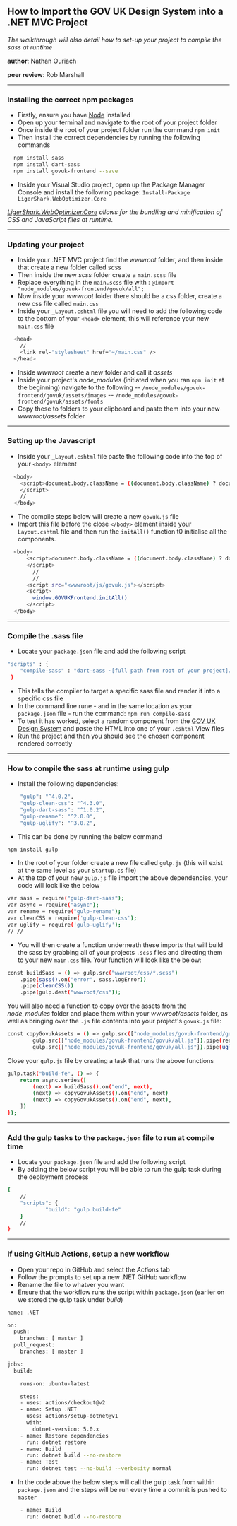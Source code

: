 ## How to Import the GOV UK Design System into a .NET MVC Project

_The walkthrough will also detail how to set-up your project to compile the sass at runtime_

**author**: Nathan Ouriach

**peer review**: Rob Marshall

___

### Installing the correct npm packages

- Firstly, ensure you have [Node](https://nodejs.org/en/) installed 
- Open up your terminal and navigate to the root of your project folder
- Once inside the root of your project folder run the command `npm init`
- Then install the correct dependencies by running the following commands
```sh
  npm install sass
  npm install dart-sass
  npm install govuk-frontend --save
  ```
    
- Inside your Visual Studio project, open up the Package Manager Console and install the following package: `Install-Package LigerShark.WebOptimizer.Core`

_[LigerShark.WebOptimizer.Core](https://libraries.io/nuget/LigerShark.WebOptimizer.Core) allows for the bundling and minification of CSS and JavaScript files at runtime._
___
### Updating your project

- Inside your .NET MVC project find the _wwwroot_ folder, and then inside that create a new folder called _scss_ 
- Then inside the new _scss_ folder create a `main.scss` file
- Replace everything in the `main.scss` file with : `@import "node_modules/govuk-frontend/govuk/all";`
- Now inside your _wwwroot_ folder there should be a _css_ folder, create a new css file called `main.css` 
- Inside your `_Layout.cshtml` file you will need to add the following code to the bottom of your `<head>` element, this will reference your new `main.css` file

```sh
  <head>
    //    
    <link rel-"stylesheet" href="~/main.css" />
  </head>
 ```
- Inside _wwwroot_ create a new folder and call it _assets_
- Inside your project's _node_modules_ (initiated when you ran `npm init` at the beginning) navigate to the following 
-- `/node_modules/govuk-frontend/govuk/assets/images`
-- `/node_modules/govuk-frontend/govuk/assets/fonts`
- Copy these to folders to your clipboard and paste them into your new _wwwroot/assets_ folder
___
### Setting up the Javascript

- Inside your `_Layout.cshtml` file  paste the following code into the top of your `<body>` element
```sh
  <body>
    <script>document.body.className = ((document.body.className) ? document.body.className + ' js-enabled' : 'js-enabled');
    </script>
    //
  </body>
``` 

- The compile steps below will create a new `govuk.js` file
- Import this file before the close `</body>` element inside your `Layout.cshtml` file and then run the `initAll()` function t0 initialise all the components.

```sh
  <body>
      <script>document.body.className = ((document.body.className) ? document.body.className + ' js-enabled' : 'js-enabled');
      </script>
        //
        //
      <script src="<wwwroot/js/govuk.js"></script>
      <script>
        window.GOVUKFrontend.initAll()
      </script>
  </body>
```
___
### Compile the .sass file

- Locate your `package.json` file and add the following script
```sh
"scripts" : {
    "compile-sass" : "dart-sass ~[full path from root of your project]/wwwroot/scss/main.scss [full path from root of your project]/wwwroot/css/main.css"
 } 
```
- This tells the compiler to target a specific sass file and render it into a specific css file
- In the command line rune - and in the same location as your `package.json` file - run the command: `npm run compile-sass`
- To test it has worked, select a random component from the [GOV UK Design System](https://design-system.service.gov.uk/components/) and paste the HTML into one of your `.cshtml` View files
- Run the project and then you should see the chosen component rendered correctly
___
### How to compile the sass at runtime using gulp
- Install the following dependencies:
```sh
    "gulp": "^4.0.2",
    "gulp-clean-css": "^4.3.0",
    "gulp-dart-sass": "^1.0.2",
    "gulp-rename": "^2.0.0",
    "gulp-uglify": "^3.0.2",
```
- This can be done by running the below command
```sh
npm install gulp
```

- In the root of your folder create a new file called `gulp.js` (this will exist at the same level as your `Startup.cs` file)
- At the top of your new `gulp.js` file import the above dependencies, your code will look like the below

```sh
var sass = require("gulp-dart-sass");
var async = require("async");
var rename = require("gulp-rename");
var cleanCSS = require('gulp-clean-css');
var uglify = require('gulp-uglify');
// //
```

- You will then create a function underneath these imports that will build the sass by grabbing all of your projects `.scss` files  and directing them to your new `main.css` file. Your function will look like the below:
```sh
const buildSass = () => gulp.src("wwwroot/css/*.scss")
	.pipe(sass().on("error", sass.logError))
	.pipe(cleanCSS())
	.pipe(gulp.dest("wwwroot/css"));
```
You will also need a function to copy over the assets from the _node_modules_ folder and place them within your _wwwroot/assets_ folder, as well as bringing over the `.js` file contents into your project's `govuk.js` file:
```sh
const copyGovukAssets = () => gulp.src(["node_modules/govuk-frontend/govuk/assets/**/*"]).pipe(gulp.dest("wwwroot/assets")).on("end", () =>
	    gulp.src(["node_modules/govuk-frontend/govuk/all.js"]).pipe(rename("govuk.js")).pipe(gulp.dest("wwwroot/js/")));
	    gulp.src(["node_modules/govuk-frontend/govuk/all.js"]).pipe(uglify()).pipe(rename("govuk.js")).pipe(gulp.dest("wwwroot/js/")));
```
Close your `gulp.js` file by creating a task that runs the above functions
```sh
gulp.task("build-fe", () => {
	return async.series([
		(next) => buildSass().on("end", next),
		(next) => copyGovukAssets().on("end", next)
		(next) => copyGovukAssets().on("end", next),
	])
}); 
```
___
### Add the gulp tasks to the `package.json` file to run at compile time
- Locate your `package.json` file and add the following script 
- By adding the below script you will be able to run the gulp task during the deployment process
```sh
{
    //
    "scripts": {
            "build": "gulp build-fe"
    }
    //
}
```
___
### If using GitHub Actions, setup a new workflow 
- Open your repo in GitHub and select the _Actions_ tab
- Follow the prompts to set up a new .NET GitHub workflow
- Rename the file to whatver you want
- Ensure that the workflow runs the script within `package.json` (earlier on we stored the gulp task under _build_)
```sh
name: .NET

on:
  push:
    branches: [ master ]
  pull_request:
    branches: [ master ]

jobs:
  build:

    runs-on: ubuntu-latest

    steps:
    - uses: actions/checkout@v2
    - name: Setup .NET
      uses: actions/setup-dotnet@v1
      with:
        dotnet-version: 5.0.x
    - name: Restore dependencies
      run: dotnet restore
    - name: Build
      run: dotnet build --no-restore
    - name: Test
      run: dotnet test --no-build --verbosity normal
```
- In the code above the below steps will call the gulp task from within `package.json` and the steps will be run every time a commit is pushed to `master`
```sh
    - name: Build
      run: dotnet build --no-restore
  ```
